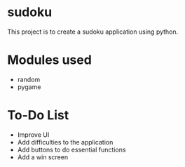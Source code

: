 # sudoku
This project is to create a sudoku application using python.

# Modules used
- random
- pygame

# To-Do List
- Improve UI
- Add difficulties to the application
- Add buttons to do essential functions
- Add a win screen
